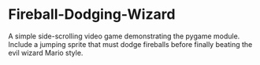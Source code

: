 # Fireball-Dodging-Wizard
A simple side-scrolling video game demonstrating the pygame module. Include a jumping sprite that must dodge fireballs before finally beating the evil wizard Mario style.
